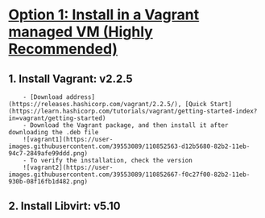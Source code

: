 # [Option 1: Install in a Vagrant managed VM (Highly Recommended)](https://git.comnets.net/public-repo/comnetsemu#option-1-install-in-a-vagrant-managed-vm-highly-recommended)

## 1. Install Vagrant: v2.2.5
		- [Download address](https://releases.hashicorp.com/vagrant/2.2.5/), [Quick Start](https://learn.hashicorp.com/tutorials/vagrant/getting-started-index?in=vagrant/getting-started)
		- Download the Vagrant package, and then install it after downloading the .deb file
		![vagrant1](https://user-images.githubusercontent.com/39553089/110852563-d12b5680-82b2-11eb-94c7-2849afe99ddd.png)
		- To verify the installation, check the version
		![vagrant2](https://user-images.githubusercontent.com/39553089/110852667-f0c27f00-82b2-11eb-930b-08f16fb1d482.png)

## 2. Install  Libvirt: v5.10



		
